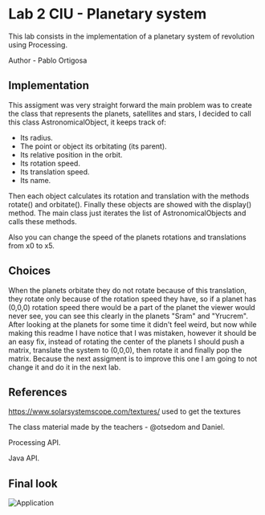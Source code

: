 # Lab 2 CIU - Planetary system

This lab consists in the implementation of a planetary system of revolution using Processing.

Author - Pablo Ortigosa


## Implementation

This assigment was very straight forward the main problem was to create the class that represents the planets, satellites and stars, I decided to call this class AstronomicalObject, it keeps track of:
* Its radius.
* The point or object its orbitating (its parent).
* Its relative position in the orbit.
* Its rotation speed.
* Its translation speed.
* Its name.

Then each object calculates its rotation and translation with the methods rotate() and orbitate(). Finally these objects are showed with the display() method.
The main class just iterates the list of AstronomicalObjects and calls these methods.

Also you can change the speed of the planets rotations and translations from x0 to x5.

## Choices

When the planets orbitate they do not rotate because of this translation, they rotate only because of the rotation speed they have, so if a planet has (0,0,0) rotation speed there would be a part of the planet the viewer would never see, you can see this clearly in the planets "Sram" and "Yrucrem". After looking at the planets for some time it didn't feel weird, but now while making this readme I have notice that I was mistaken, however it should be an easy fix, instead of rotating the center of the planets I should push a matrix, translate the system to (0,0,0), then rotate it and finally pop the matrix. Because the next assigment is to improve this one I am going to not change it and do it in the next lab.

## References

https://www.solarsystemscope.com/textures/ used to get the textures

The class material made by the teachers - @otsedom and Daniel.

Processing API.

Java API.

## Final look

![Application](https://github.com/PabloOQ/pr3-CIU/blob/main/gif.gif)
